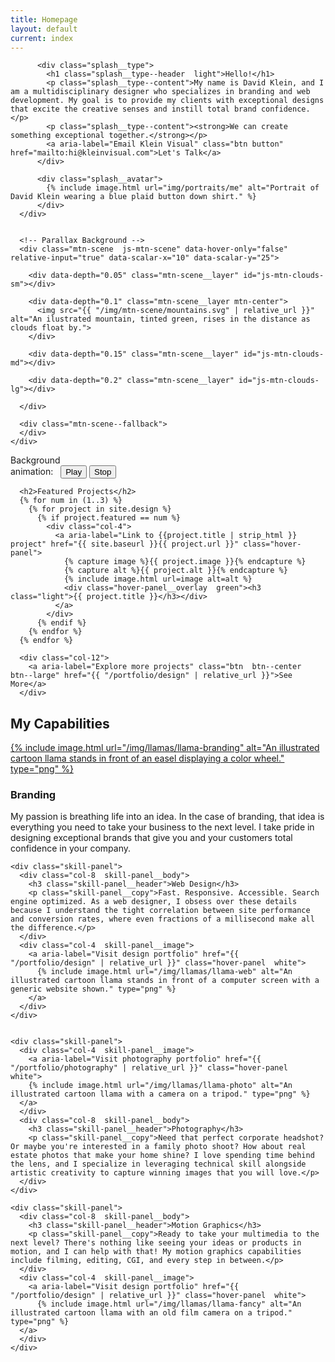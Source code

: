 ```yaml
---
title: Homepage
layout: default
current: index
---
```


<main class="content  white" id="main">
  <!-- Home background & introduction -->
  <section aria-label="Homepage introduction" class="row  splash  overflow  green">
    <div class="row">
      <div class="splash__intro">
      
          <div class="splash__type">
            <h1 class="splash__type--header  light">Hello!</h1>
            <p class="splash__type--content">My name is David Klein, and I am a multidisciplinary designer who specializes in branding and web development. My goal is to provide my clients with exceptional designs that excite the creative senses and instill total brand confidence.</p>
            <p class="splash__type--content"><strong>We can create something exceptional together.</strong></p>
            <a aria-label="Email Klein Visual" class="btn button" href="mailto:hi@kleinvisual.com">Let's Talk</a>
          </div>
          
          <div class="splash__avatar">
            {% include image.html url="img/portraits/me" alt="Portrait of David Klein wearing a blue plaid button down shirt." %}
          </div>
      </div>
      
      
      <!-- Parallax Background -->
      <div class="mtn-scene  js-mtn-scene" data-hover-only="false" relative-input="true" data-scalar-x="10" data-scalar-y="25">
      
        <div data-depth="0.05" class="mtn-scene__layer" id="js-mtn-clouds-sm"></div>
        
        <div data-depth="0.1" class="mtn-scene__layer mtn-center">
          <img src="{{ "/img/mtn-scene/mountains.svg" | relative_url }}" alt="An ilustrated mountain, tinted green, rises in the distance as clouds float by.">
        </div>
        
        <div data-depth="0.15" class="mtn-scene__layer" id="js-mtn-clouds-md"></div>
        
        <div data-depth="0.2" class="mtn-scene__layer" id="js-mtn-clouds-lg"></div>
        
      </div>
      
      <div class="mtn-scene--fallback">
      </div>
    </div>
  </section>
  
  <section aria-label="" class="row">
    <div class="mtn-scene__controls">
      <!--<button aria-label="Reverse background animation and run parallax" class="js-mtn-scene__button  mtn-scene__button  mtn-scene__reverse  js-mtn-scene__reverse">Reverse</button>-->
      <span class="mtn-scene__label">Background<br>animation:&nbsp;&nbsp;</span>
      <button aria-label="Run background animation and parallax" class="js-mtn-scene__button  btn-small  mtn-scene__play  js-mtn-scene__play  active">Play</button>
      <button aria-label="Stop background animation and parallax" class="js-mtn-scene__button  btn-small  mtn-scene__stop  js-mtn-scene__stop">Stop</button>
    </div>
  </section>
  
  
  
  
  <section class="row  white  full" aria-label="Design Samples">
    
      <h2>Featured Projects</h2>
      {% for num in (1..3) %}
        {% for project in site.design %}
          {% if project.featured == num %}
            <div class="col-4">
              <a aria-label="Link to {{project.title | strip_html }} project" href="{{ site.baseurl }}{{ project.url }}" class="hover-panel">
                {% capture image %}{{ project.image }}{% endcapture %}
                {% capture alt %}{{ project.alt }}{% endcapture %}
                {% include image.html url=image alt=alt %}
                <div class="hover-panel__overlay  green"><h3 class="light">{{ project.title }}</h3></div>
              </a>
            </div>
          {% endif %}
        {% endfor %}
      {% endfor %}
      
      <div class="col-12">
        <a aria-label="Explore more projects" class="btn  btn--center  btn--large" href="{{ "/portfolio/design" | relative_url }}">See More</a>
      </div>
      
  </section>
  
  
  
  
  <section class="row  white" aria-label="Capabilities">
    <h2>My Capabilities</h2>
    <div class="skill-panel">
      <div class="col-4  skill-panel__image">
        <a aria-label="Visit design portfolio" href="{{ "/portfolio/design" | relative_url }}" class="hover-panel  white">
          {% include image.html url="/img/llamas/llama-branding" alt="An illustrated cartoon llama stands in front of an easel displaying a color wheel." type="png" %}
        </a>
      </div>
      <div class="col-8  skill-panel__body">
        <h3 class="skill-panel__header">Branding</h3>
        <p class="skill-panel__copy">My passion is breathing life into an idea. In the case of branding, that idea is everything you need to take your business to the next level. I take pride in designing exceptional brands that give you and your customers total confidence in your company.</p>
      </div>
    </div>
    
    
    
    
    <div class="skill-panel">
      <div class="col-8  skill-panel__body">
        <h3 class="skill-panel__header">Web Design</h3>
        <p class="skill-panel__copy">Fast. Responsive. Accessible. Search engine optimized. As a web designer, I obsess over these details because I understand the tight correlation between site performance and conversion rates, where even fractions of a millisecond make all the difference.</p>
      </div>
      <div class="col-4  skill-panel__image">
        <a aria-label="Visit design portfolio" href="{{ "/portfolio/design" | relative_url }}" class="hover-panel  white">
          {% include image.html url="/img/llamas/llama-web" alt="An illustrated cartoon llama stands in front of a computer screen with a generic website shown." type="png" %}
        </a> 
      </div>
    </div>
    
    
    <div class="skill-panel">
      <div class="col-4  skill-panel__image">
        <a aria-label="Visit photography portfolio" href="{{ "/portfolio/photography" | relative_url }}" class="hover-panel  white">
        {% include image.html url="/img/llamas/llama-photo" alt="An illustrated cartoon llama with a camera on a tripod." type="png" %}
      </a>
      </div>
      <div class="col-8  skill-panel__body">
        <h3 class="skill-panel__header">Photography</h3>
        <p class="skill-panel__copy">Need that perfect corporate headshot? Or maybe you're interested in a family photo shoot? How about real estate photos that make your home shine? I love spending time behind the lens, and I specialize in leveraging technical skill alongside artistic creativity to capture winning images that you will love.</p>
      </div>
    </div>
    
    <div class="skill-panel">
      <div class="col-8  skill-panel__body">
        <h3 class="skill-panel__header">Motion Graphics</h3>
        <p class="skill-panel__copy">Ready to take your multimedia to the next level? There's nothing like seeing your ideas or products in motion, and I can help with that! My motion graphics capabilities include filming, editing, CGI, and every step in between.</p>
      </div>
      <div class="col-4  skill-panel__image">
        <a aria-label="Visit design portfolio" href="{{ "/portfolio/design" | relative_url }}" class="hover-panel  white">
          {% include image.html url="/img/llamas/llama-fancy" alt="An illustrated cartoon llama with an old film camera on a tripod." type="png" %}
      </a>
      </div>
    </div>
  </section>
  
  
  
  
  
</main>
